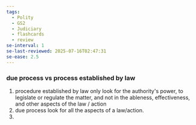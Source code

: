 ```yaml
---
tags:
  - Polity
  - GS2
  - Judiciary
  - flashcards
  - review
se-interval: 1
se-last-reviewed: 2025-07-16T02:47:31
se-ease: 2.5
---
```

### due process vs process established by law
1. procedure established by law only look for the authority's power, to legislate or regulate the matter, and not in the ableness, effectiveness, and other aspects of the law / action
2. due process look for all the aspects of a law/action.
3. 
